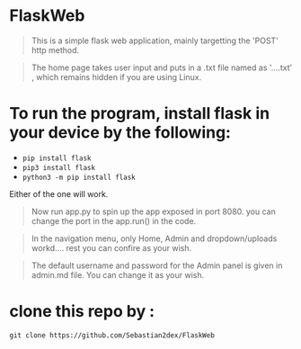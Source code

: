 # FlaskWeb
> This is a simple flask web application, mainly targetting the 'POST' http method.

> The home page takes user input and puts in a .txt file named as '....txt' , which remains hidden if you are using Linux.

# To run the program, install flask in your device by the following:
- `pip install flask`
- `pip3 install flask`
- `python3 -m pip install flask`

  
Either of the one will work.

> Now run app.py to spin up the app exposed in port 8080. you can change the port in the app.run() in the code.

> In the navigation menu, only Home, Admin and dropdown/uploads workd.... rest you can confire as your wish.

> The default username and password for the Admin panel is given in admin.md file. You can change it as your wish.

# clone this repo by : 
`git clone https://github.com/Sebastian2dex/FlaskWeb`
